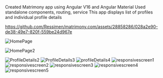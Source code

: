 Created  Matrimony app using Angular V16 and Angular Material
Used standalone components, routing, service
This app displays list of profiles and individual profile details


https://github.com/Ressimen/matrimony.com/assets/28858286/028a2e90-de38-49e7-820f-559be24d967e


![HomePage](https://github.com/Ressimen/matrimony.com/assets/28858286/d06bb786-f655-4f52-86d3-5a8892545129)

![HomePage2](https://github.com/Ressimen/matrimony.com/assets/28858286/ce0f33b9-6c7c-4cca-ba62-84019436b47d)

![ProfileDetails2](https://github.com/Ressimen/matrimony.com/assets/28858286/26a25a85-3e61-4759-8f7f-de2368e16a5a)
![ProfileDetails3](https://github.com/Ressimen/matrimony.com/assets/28858286/ba975e77-1ade-47b2-b8ce-ecc4f6f49dd6)
![profileDetails4](https://github.com/Ressimen/matrimony.com/assets/28858286/47638311-27d8-4698-a8b1-45afae14eff7)
![responsivescreen1](https://github.com/Ressimen/matrimony.com/assets/28858286/249fe387-4983-4b17-a285-d65953af2e6d)
![responsivescreen2](https://github.com/Ressimen/matrimony.com/assets/28858286/da2e5636-686b-4c65-ad85-62c1b95691df)
![responsivescreen3](https://github.com/Ressimen/matrimony.com/assets/28858286/f3a9e01b-a905-4701-b5d0-f55cd64a6203)
![responsivescreen4](https://github.com/Ressimen/matrimony.com/assets/28858286/aa409973-0304-488e-8971-75e9ed54ad34)
![responsivescreen5](https://github.com/Ressimen/matrimony.com/assets/28858286/d8371659-b4ab-41a5-ac53-f3a0eebf581e)
